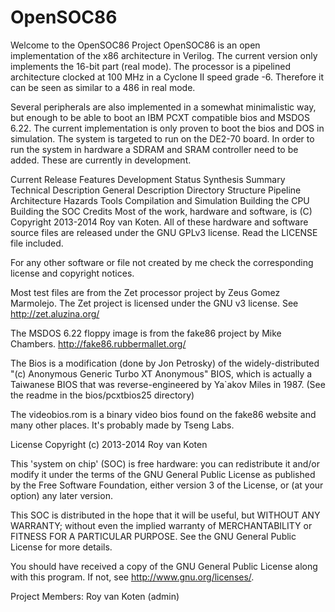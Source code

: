 # OpenSOC86
Welcome to the OpenSOC86 Project
OpenSOC86 is an open implementation of the x86 architecture in Verilog. The current version only implements the 16-bit part (real mode). The processor is a pipelined architecture clocked at 100 MHz in a Cyclone II speed grade -6. Therefore it can be seen as similar to a 486 in real mode.

Several peripherals are also implemented in a somewhat minimalistic way, but enough to be able to boot an IBM PCXT compatible bios and MSDOS 6.22. The current implementation is only proven to boot the bios and DOS in simulation. The system is targeted to run on the DE2-70 board. In order to run the system in hardware a SDRAM and SRAM controller need to be added. These are currently in development.

Current Release
Features
Development Status
Synthesis Summary
Technical Description
General Description
Directory Structure
Pipeline Architecture
Hazards
Tools
Compilation and Simulation
Building the CPU
Building the SOC
Credits
Most of the work, hardware and software, is (C) Copyright 2013-2014 Roy van Koten. All of these hardware and software source files are released under the GNU GPLv3 license. Read the LICENSE file included.

For any other software or file not created by me check the corresponding license and copyright notices.

Most test files are from the Zet processor project by Zeus Gomez Marmolejo. The Zet project is licensed under the GNU v3 license. See http://zet.aluzina.org/

The MSDOS 6.22 floppy image is from the fake86 project by Mike Chambers. http://fake86.rubbermallet.org/

The Bios is a modification (done by Jon Petrosky) of the widely-distributed "(c) Anonymous Generic Turbo XT Anonymous" BIOS, which is actually a Taiwanese BIOS that was reverse-engineered by Ya`akov Miles in 1987. (See the readme in the bios/pcxtbios25 directory)

The videobios.rom is a binary video bios found on the fake86 website and many other places. It's probably made by Tseng Labs.

License
Copyright (c) 2013-2014 Roy van Koten

This 'system on chip' (SOC) is free hardware: you can redistribute it and/or modify it under the terms of the GNU General Public License as published by the Free Software Foundation, either version 3 of the License, or (at your option) any later version.

This SOC is distributed in the hope that it will be useful, but WITHOUT ANY WARRANTY; without even the implied warranty of MERCHANTABILITY or FITNESS FOR A PARTICULAR PURPOSE. See the GNU General Public License for more details.

You should have received a copy of the GNU General Public License along with this program. If not, see http://www.gnu.org/licenses/.

Project Members:
Roy van Koten (admin)
